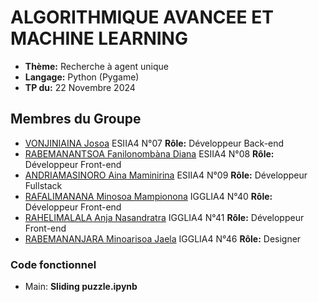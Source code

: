 #  ALGORITHMIQUE AVANCEE ET MACHINE LEARNING

- **Thème:** Recherche à agent unique
- **Langage:** Python (Pygame)
- **TP du:** 22 Novembre 2024

## Membres du Groupe

- [VONJINIAINA Josoa](https://github.com/josoavj) ESIIA4 N°07 **Rôle:** Développeur Back-end
- [RABEMANANTSOA Fanilonombàna Diana](https://github.com/faniloo08) ESIIA4 N°08 **Rôle:** Développeur Front-end
- [ANDRIAMASINORO Aina Maminirina](https://github.com/AinaMaminirina18) ESIIA4 N°09 **Rôle:** Développeur Fullstack
- [RAFALIMANANA Minosoa Mampionona](https://github.com/MinosoaRafalimanana) IGGLIA4 N°40 **Rôle:** Développeur Front-end
- [RAHELIMALALA Anja Nasandratra](https://github.com/AnjaRahelimalala) IGGLIA4 N°41 **Rôle:** Développeur Front-end 
- [RABEMANANJARA Minoarisoa Jaela](https://github.com/FyJael) IGGLIA4 N°46 **Rôle:** Designer

### Code fonctionnel

- Main: **Sliding puzzle.ipynb**
